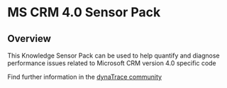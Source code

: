 # MS CRM 4.0 Sensor Pack

## Overview

This Knowledge Sensor Pack can be used to help quantify and diagnose performance issues related to Microsoft CRM 
version 4.0 specific code

Find further information in the [dynaTrace community](https://community.dynatrace.com/community/display/DL/MS+CRM+4.0+Sensor+Pack)

